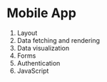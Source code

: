 # Mobile App

1. Layout
1. Data fetching and rendering
1. Data visualization
1. Forms
1. Authentication
1. JavaScript
